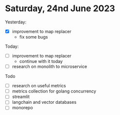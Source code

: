 # Saturday, 24nd June 2023

Yesterday:
- [x] improvement to map replacer
	- fix some bugs

Today:
- [ ] improvement to map replacer
	- continue with it today
- [ ] research on monolith to microservice

Todo
- [ ] research on useful metrics
- [ ] metrics collection for golang concurrency
- [ ] streamlit
- [ ] langchain and vector databases
- [ ] monorepo
